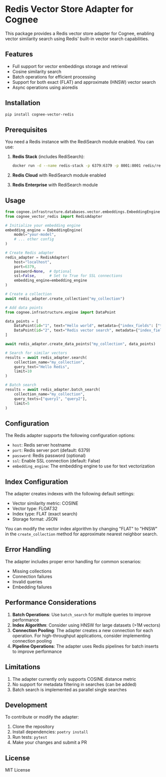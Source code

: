 # Redis Vector Store Adapter for Cognee

This package provides a Redis vector store adapter for Cognee, enabling vector similarity search using Redis' built-in vector search capabilities.

## Features

- Full support for vector embeddings storage and retrieval
- Cosine similarity search
- Batch operations for efficient processing
- Support for both exact (FLAT) and approximate (HNSW) vector search
- Async operations using aioredis

## Installation

```bash
pip install cognee-vector-redis
```

## Prerequisites

You need a Redis instance with the RediSearch module enabled. You can use:

1. **Redis Stack** (includes RediSearch):
   ```bash
   docker run -d --name redis-stack -p 6379:6379 -p 8001:8001 redis/redis-stack:latest
   ```

2. **Redis Cloud** with RediSearch module enabled

3. **Redis Enterprise** with RediSearch module

## Usage

```python
from cognee.infrastructure.databases.vector.embeddings.EmbeddingEngine import EmbeddingEngine
from cognee_vector_redis import RedisAdapter

# Initialize your embedding engine
embedding_engine = EmbeddingEngine(
    model="your-model",
    # ... other config
)

# Create Redis adapter
redis_adapter = RedisAdapter(
    host="localhost",
    port=6379,
    password=None,  # Optional
    ssl=False,      # Set to True for SSL connections
    embedding_engine=embedding_engine
)

# Create a collection
await redis_adapter.create_collection("my_collection")

# Add data points
from cognee.infrastructure.engine import DataPoint

data_points = [
    DataPoint(id="1", text="Hello world", metadata={"index_fields": ["text"]}),
    DataPoint(id="2", text="Redis vector search", metadata={"index_fields": ["text"]})
]

await redis_adapter.create_data_points("my_collection", data_points)

# Search for similar vectors
results = await redis_adapter.search(
    collection_name="my_collection",
    query_text="Hello Redis",
    limit=10
)

# Batch search
results = await redis_adapter.batch_search(
    collection_name="my_collection", 
    query_texts=["query1", "query2"],
    limit=5
)
```

## Configuration

The Redis adapter supports the following configuration options:

- `host`: Redis server hostname
- `port`: Redis server port (default: 6379)
- `password`: Redis password (optional)
- `ssl`: Enable SSL connection (default: False)
- `embedding_engine`: The embedding engine to use for text vectorization

## Index Configuration

The adapter creates indexes with the following default settings:

- Vector similarity metric: COSINE
- Vector type: FLOAT32
- Index type: FLAT (exact search)
- Storage format: JSON

You can modify the vector index algorithm by changing "FLAT" to "HNSW" in the `create_collection` method for approximate nearest neighbor search.

## Error Handling

The adapter includes proper error handling for common scenarios:

- Missing collections
- Connection failures  
- Invalid queries
- Embedding failures

## Performance Considerations

1. **Batch Operations**: Use `batch_search` for multiple queries to improve performance
2. **Index Algorithm**: Consider using HNSW for large datasets (>1M vectors)
3. **Connection Pooling**: The adapter creates a new connection for each operation. For high-throughput applications, consider implementing connection pooling
4. **Pipeline Operations**: The adapter uses Redis pipelines for batch inserts to improve performance

## Limitations

1. The adapter currently only supports COSINE distance metric
2. No support for metadata filtering in searches (can be added)
3. Batch search is implemented as parallel single searches

## Development

To contribute or modify the adapter:

1. Clone the repository
2. Install dependencies: `poetry install`
3. Run tests: `pytest`
4. Make your changes and submit a PR

## License

MIT License 
